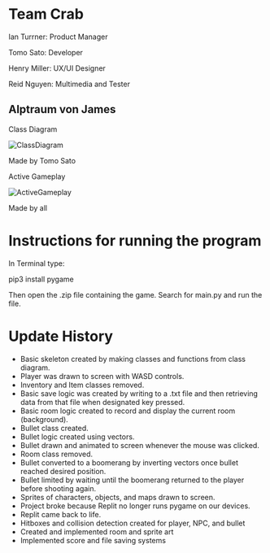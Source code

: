 # Team Crab

Ian Turrner: Product Manager

Tomo Sato: Developer

Henry Miller: UX/UI Designer 

Reid Nguyen: Multimedia and Tester


## Alptraum von James

Class Diagram

![ClassDiagram](https://github.com/TomoCroissant/Crab/blob/main/Images/UML.png?raw=true)

Made by Tomo Sato

Active Gameplay

![ActiveGameplay](https://github.com/TomoCroissant/Crab/blob/main/Images/frontierScreenshot.png?raw=true)

Made by all

# Instructions for running the program

In Terminal type:

  pip3 install pygame
  
Then open the .zip file containing the game. Search for main.py and run the file.

# Update History

* Basic skeleton created by making classes and functions from class diagram.
* Player was drawn to screen with WASD controls.
* Inventory and Item classes removed.
* Basic save logic was created by writing to a .txt file and then retrieving data from that file when designated key pressed.
* Basic room logic created to record and display the current room (background).
* Bullet class created.
* Bullet logic created using vectors.
* Bullet drawn and animated to screen whenever the mouse was clicked.
* Room class removed.
* Bullet converted to a boomerang by inverting vectors once bullet reached desired position.
* Bullet limited by waiting until the boomerang returned to the player before shooting again.
* Sprites of characters, objects, and maps drawn to screen.
* Project broke because Replit no longer runs pygame on our devices.
* Replit came back to life.
* Hitboxes and collision detection created for player, NPC, and bullet
* Created and implemented room and sprite art
* Implemented score and file saving systems
